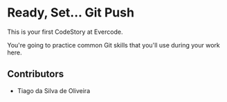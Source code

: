 
# Ready, Set... Git Push

This is your first CodeStory at Evercode.

You're going to practice common Git skills that you'll use during your work here.

## Contributors

- Tiago da Silva de Oliveira

